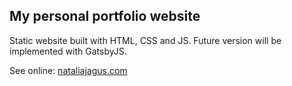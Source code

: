 ## My personal portfolio website

Static website built with HTML, CSS and JS.
Future version will be implemented with GatsbyJS. 

See online: <a href="https://nataliajagus.com">nataliajagus.com</a>